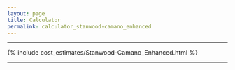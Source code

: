 ```yaml
---
layout: page
title: Calculator
permalink: calculator_stanwood-camano_enhanced
---
```


___

{% include cost_estimates/Stanwood-Camano_Enhanced.html %}

___



